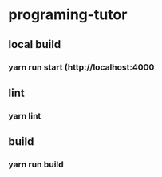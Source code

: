 # programing-tutor


## local build

### yarn run start (http://localhost:4000


## lint

### yarn lint

## build

### yarn run build
